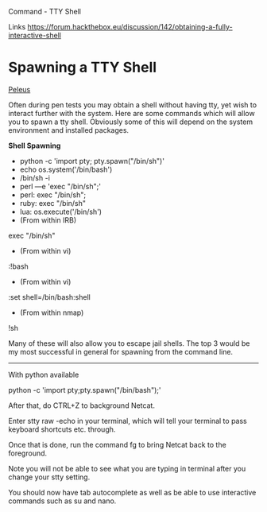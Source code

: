 Command - TTY Shell

Links
https://forum.hackthebox.eu/discussion/142/obtaining-a-fully-interactive-shell

# Spawning a TTY Shell

[Peleus](https://netsec.ws/?author=1)

Often during pen tests you may obtain a shell without having tty, yet wish to interact further with the system. Here are some commands which will allow you to spawn a tty shell. Obviously some of this will depend on the system environment and installed packages.

**Shell Spawning**

- python -c 'import pty; pty.spawn("/bin/sh")'
- echo os.system('/bin/bash')
- /bin/sh -i
- perl —e 'exec "/bin/sh";'
- perl: exec "/bin/sh";
- ruby: exec "/bin/sh"
- lua: os.execute('/bin/sh')
- (From within IRB)

exec "/bin/sh"

- (From within vi)

:!bash

- (From within vi)

:set shell=/bin/bash:shell

- (From within nmap)

!sh

Many of these will also allow you to escape jail shells. The top 3 would be my most successful in general for spawning from the command line.

* * *

With python available

python -c 'import pty;pty.spawn("/bin/bash");'

After that, do CTRL+Z to background Netcat.

Enter stty raw -echo in your terminal, which will tell your terminal to pass keyboard shortcuts etc. through.

Once that is done, run the command fg to bring Netcat back to the foreground.

Note you will not be able to see what you are typing in terminal after you change your stty setting.

You should now have tab autocomplete as well as be able to use interactive commands such as su and nano.